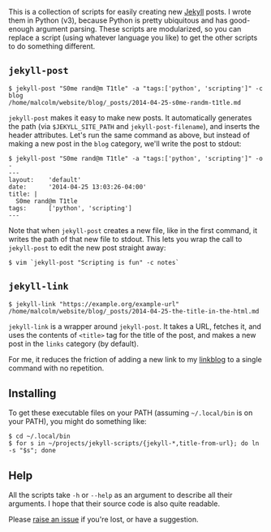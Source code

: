 
This is a collection of scripts for easily creating new [Jekyll](http://jekyllrb.com/) posts. I wrote them in Python (v3), because Python is pretty ubiquitous and has good-enough argument parsing. These scripts are modularized, so you can replace a script (using whatever language you like) to get the other scripts to do something different.


## `jekyll-post`

```
$ jekyll-post "S0me rand@m T1tle" -a "tags:['python', 'scripting']" -c blog
/home/malcolm/website/blog/_posts/2014-04-25-s0me-randm-t1tle.md
```

`jekyll-post` makes it easy to make new posts. It automatically generates the path (via `$JEKYLL_SITE_PATH` and `jekyll-post-filename`), and inserts the header attributes. Let's run the same command as above, but instead of making a new post in the `blog` category, we'll write the post to stdout:

```
$ jekyll-post "S0me rand@m T1tle" -a "tags:['python', 'scripting']" -o -
---
layout:    'default'
date:      '2014-04-25 13:03:26-04:00'
title: |
  S0me rand@m T1tle
tags:      ['python', 'scripting']
---
```

Note that when `jekyll-post` creates a new file, like in the first command, it writes the path of that new file to stdout. This lets you wrap the call to `jekyll-post` to edit the new post straight away:

```
$ vim `jekyll-post "Scripting is fun" -c notes`
```


## `jekyll-link`

```
$ jekyll-link "https://example.org/example-url"
/home/malcolm/website/blog/_posts/2014-04-25-the-title-in-the-html.md
```

`jekyll-link` is a wrapper around `jekyll-post`. It takes a URL, fetches it, and uses the contents of `<title>` tag for the title of the post, and makes a new post in the `links` category (by default).

For me, it reduces the friction of adding a new link to my [linkblog](http://minglis.id.au/links/index.html) to a single command with no repetition.


## Installing

To get these executable files on your PATH (assuming `~/.local/bin` is on your PATH), you might do something like:

```
$ cd ~/.local/bin
$ for s in ~/projects/jekyll-scripts/{jekyll-*,title-from-url}; do ln -s "$s"; done
```


## Help

All the scripts take `-h` or `--help` as an argument to describe all their arguments. I hope that their source code is also quite readable.

Please [raise an issue](https://github.com/mcinglis/jekyll-scripts/issues) if you're lost, or have a suggestion.

